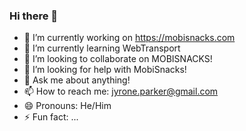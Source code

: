 ### Hi there 👋

<!--
**mastashake08/mastashake08** is a ✨ _special_ ✨ repository because its `README.md` (this file) appears on your GitHub profile.

-->

- 🔭 I’m currently working on https://mobisnacks.com
- 🌱 I’m currently learning WebTransport
- 👯 I’m looking to collaborate on MOBISNACKS!
- 🤔 I’m looking for help with MobiSnacks!
- 💬 Ask me about anything!
- 📫 How to reach me: jyrone.parker@gmail.com
- 😄 Pronouns: He/Him
- ⚡ Fun fact: ...
